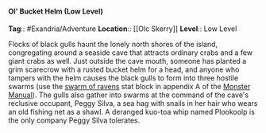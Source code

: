 #### Ol' Bucket Helm (Low Level)
**Tag**:: #Exandria/Adventure
**Location**:: [[Olc Skerry]]
**Level**:: Low Level

 Flocks of black gulls haunt the lonely north shores of the island, congregating around a seaside cave that attracts ordinary crabs and a few giant crabs as well. Just outside the cave mouth, someone has planted a grim scarecrow with a rusted bucket helm for a head, and anyone who tampers with the helm causes the black gulls to form into three hostile swarms (use the [swarm of ravens](https://www.dndbeyond.com/monsters/swarm-of-ravens) stat block in appendix A of the [Monster Manual](https://www.dndbeyond.com/sources/mm "Monster Manual")). The gulls also gather into swarms at the command of the cave's reclusive occupant, Peggy Silva, a sea hag with snails in her hair who wears an old fishing net as a shawl. A deranged kuo-toa whip named Plookoolp is the only company Peggy Silva tolerates.
